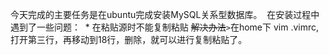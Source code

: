   今天完成的主要任务是在ubuntu完成安装MySQL关系型数据库。
  在安装过程中遇到了一些问题：
  * 在粘贴源时不能复制粘贴 ~~解决办法~~`>`在home下 vim .vimrc,打开第三行，再移动到18行，删除，就可以进行复制粘贴了。
